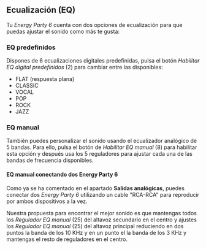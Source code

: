 ## Ecualización (EQ)

Tu *Energy Party 6* cuenta con dos opciones de ecualización para que puedas ajustar el sonido como más te gusta:

### EQ predefinidos
Dispones de 6 ecualizaciones digitales predefinidas, pulsa el botón *Habilitar EQ digital predefinidos* (2) para cambiar entre las disponibles:
- FLAT (respuesta plana)
- CLASSIC
- VOCAL
- POP
- ROCK
- JAZZ

### EQ manual
También puedes personalizar el sonido usando el ecualizador analógico de 5 bandas. Para ello, pulsa el botón de *Habilitar EQ manual* (8) para habilitar esta opción y después usa los 5 reguladores para  ajustar cada una de las bandas de frecuencia disponibles.

#### EQ manual conectando dos Energy Party 6
Como ya se ha comentado en el apartado **Salidas analógicas**, puedes conectar dos *Energy Party 6* utilizando un cable "RCA-RCA" para reproducir por ambos dispositivos a la vez.

Nuestra propuesta para encontrar el mejor sonido es que mantengas todos los *Regulador EQ manual* (25) del altavoz secundario en el centro y ajustes los *Regulador EQ manual* (25) del altavoz principal reduciendo en dos puntos la banda de los 10 KHz y en un punto el la banda de los 3 KHz y mantengas el resto de reguladores en el centro.


